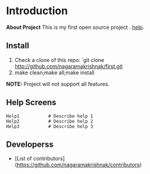 # Introduction

**About Project** 
This is  my first open source project . 
[help](https://google.com).

## Install

1. Check a clone of this repo: `git clone http://github.com/nagaramakrishnak/first.git 
2. make clean;make all;make install

**NOTE:**
Project will not support all features.

## Help Screens

```
Help1			# Describe help 1
Help2			# Describe help 2
Help3			# Describe help 3
```

## Developerss

* [List of contributors] (https://github.com/nagaramakrishnak/contributors)
